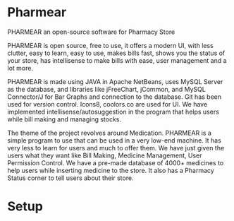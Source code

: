 # Pharmear
PHARMEAR an open-source software for Pharmacy Store

PHARMEAR is open source, free to use, it offers a modern UI, with less clutter, easy to learn, easy to use, makes bills fast, shows you the status of your store, has intellisense to make bills with ease, user management and a lot more.

PHARMEAR is made using JAVA in Apache NetBeans, uses MySQL Server as the database, and libraries like jFreeChart, jCommon, and MySQL Connector/J for Bar Graphs and connection to the database. Git has been used for version control. Icons8, coolors.co are used for UI. We have implemented intellisense/autosuggestion in the program that helps users while bill making and managing stocks.

The theme of the project revolves around Medication. PHARMEAR is a simple program to use that can be used in a very low-end machine. It has very less to learn for users and much to offer them. We have just given the users what they want like Bill Making, Medicine Management, User Permission Control. We have a pre-made database of 4000+ medicines to help users while inserting medicine to the store. It also has a Pharmacy Status corner to tell users about their store.

# Setup
